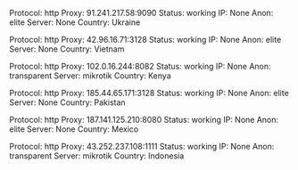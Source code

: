 Protocol: http
Proxy: 91.241.217.58:9090
Status: working
IP: None
Anon: elite
Server: None
Country: Ukraine

Protocol: http
Proxy: 42.96.16.71:3128
Status: working
IP: None
Anon: elite
Server: None
Country: Vietnam

Protocol: http
Proxy: 102.0.16.244:8082
Status: working
IP: None
Anon: transparent
Server: mikrotik
Country: Kenya

Protocol: http
Proxy: 185.44.65.171:3128
Status: working
IP: None
Anon: elite
Server: None
Country: Pakistan

Protocol: http
Proxy: 187.141.125.210:8080
Status: working
IP: None
Anon: elite
Server: None
Country: Mexico

Protocol: http
Proxy: 43.252.237.108:1111
Status: working
IP: None
Anon: transparent
Server: mikrotik
Country: Indonesia

